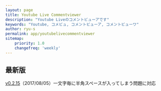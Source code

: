 ```yaml
---
layout: page
title: Youtube Live Commentviewer
description: "Youtube Liveのコメントビューアです"
keywords: "Youtube, コメビュ, コメントビューア, コメントビューワ"
author: ryu-s
permalink: app/youtubelivecommentviewer
sitemap:
    priority: 1.0
    changefreq: 'weekly'	
---
```


## 最新版
[v0.2.15](http://int-main.ddo.jp/app/YoutubeLiveCommentViewer_v0.2.15.zip)（2017/08/05）一文字毎に半角スペースが入ってしまう問題に対応  
